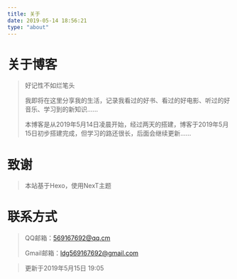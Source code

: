 ```yaml
---
title: 关于
date: 2019-05-14 18:56:21
type: "about"
---
```


# 关于博客

>好记性不如烂笔头
>
>我即将在这里分享我的生活，记录我看过的好书、看过的好电影、听过的好音乐、学习到的新知识......
>
>本博客是从2019年5月14日凌晨开始，经过两天的搭建，博客于2019年5月15日初步搭建完成，但学习的路还很长，后面会继续更新......

# 致谢

> 本站基于Hexo，使用NexT主题

# 联系方式

> QQ邮箱：569167692@qq.cm
>
> Gmail邮箱：ldg569167692@gmail.com

>更新于2019年5月15日 19:05